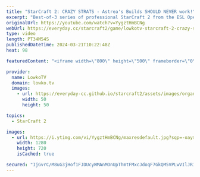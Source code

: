 ```yaml
---
title: "StarCraft 2: CRAZY STRATS - Astrea's Builds SHOULD NEVER work!"
excerpt: "Best-of-3 series of professional StarCraft 2 from the ESL Open Cup between Astrea and MeomaikA. All games in this series of SC2 are played on the brand-new tournament maps. Picture of Astrea on the thumbnail of this video is from IEM Katowice 2022 and owned by ESL. Support my work: https://patreon.com/lowkotv"
originalUrl: https://youtube.com/watch?v=YygztHmBCNg
webUrl: https://everyday.cc/starcraft2/game/lowkotv-starcraft-2-crazy-strats-astreas-builds-should-never-work/
type: video
length: PT34M54S
publishedDateTime: 2024-03-21T10:22:48Z
heat: 98

featuredContent: "<iframe width=\"800\" height=\"500\" frameborder=\"0\" src=\"https://www.youtube.com/embed/YygztHmBCNg\" allow=\"accelerometer; autoplay; encrypted-media; gyroscope; picture-in-picture\" allowfullscreen></iframe>"

provider:
  name: LowkoTV
  domain: lowko.tv
  images:
    - url: https://everyday-cc.github.io/starcraft2/assets/images/organizations/lowko.tv-50x50.jpg
      width: 50
      height: 50

topics:
  - StarCraft 2

images:
  - url: https://i.ytimg.com/vi/YygztHmBCNg/maxresdefault.jpg?sqp=-oaymwEmCIAKENAF8quKqQMa8AEB-AH-CYAC0AWKAgwIABABGGUgUihEMA8=&rs=AOn4CLBRGzn2BE-V_J4gHDfc9YnS-U4OZQ
    width: 1280
    height: 720
    isCached: true

secured: "IjGvrC/M8uG3jHof1FJDUcyWMAnMOnUpThmtFMxcJdoqF7GkQM5VPLwVIlJR1pBydahJEIECrcWBDeQNX/15SitAEEt3Fcjbm0CGnsHtgV47g+NHde9hhz6T0BvGM5KH3jU4jeRzcNEtNCDSkKV4IFVN+F61zBXH/zAzPaVSku8ShR6UWce6dI64N40QGwipcyGGTShVNh/ew3jZqYvMh4oOC6A6PhSvkU858yyPdZtEB9BAZ0qGi5MTTNXKbh4uJAC+Ts1Gxr5vO08j0Mbm7Bh5JmsdpOnlRMQUDzZHssO/62hOBydMk9pJzIW4+EGJIiCvEfh6d4Sw5YLFu3SegrkDgNTxl15q5R3U3xzO2RC25glrx+ToJO0CxmU8S482F1DTICXNiHbpIVDG7HfZGNCam/A5THdNhNG0lm2WvRk=;yaaq4c95I9r5BaC8vkYgJw=="
---
```


